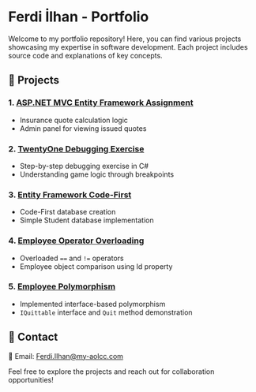 # Ferdi İlhan - Portfolio

Welcome to my portfolio repository! Here, you can find various projects showcasing my expertise in software development. Each project includes source code and explanations of key concepts.

## 📌 Projects

### 1. [ASP.NET MVC Entity Framework Assignment](https://github.com/ferdiilann/ASP.NET-MVC-EntityFramework-Assignment)
- Insurance quote calculation logic
- Admin panel for viewing issued quotes

### 2. [TwentyOne Debugging Exercise](https://github.com/ferdiilann/TwentyOne-Debugging-Exercise)
- Step-by-step debugging exercise in C#
- Understanding game logic through breakpoints

### 3. [Entity Framework Code-First](https://github.com/ferdiilann/EntityFramework-CodeFirst)
- Code-First database creation
- Simple Student database implementation

### 4. [Employee Operator Overloading](https://github.com/ferdiilann/Employee-OperatorOverloading)
- Overloaded `==` and `!=` operators
- Employee object comparison using Id property

### 5. [Employee Polymorphism](https://github.com/ferdiilann/Employee-Polymorphism)
- Implemented interface-based polymorphism
- `IQuittable` interface and `Quit` method demonstration

## 🔗 Contact
📧 Email: Ferdi.Ilhan@my-aolcc.com

Feel free to explore the projects and reach out for collaboration opportunities!

